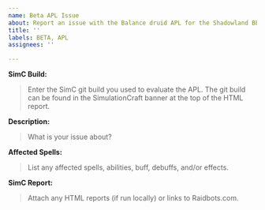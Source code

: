 ```yaml
---
name: Beta APL Issue
about: Report an issue with the Balance druid APL for the Shadowland BETA version of SimC
title: ''
labels: BETA, APL
assignees: ''

---
```


**SimC Build:**
> Enter the SimC git build you used to evaluate the APL. The git build can be found in the SimulationCraft banner at the top of the HTML report.

**Description:**
> What is your issue about?

**Affected Spells:**
> List any affected spells, abilities, buff, debuffs, and/or effects.

**SimC Report:**
> Attach any HTML reports (if run locally) or links to Raidbots.com.

